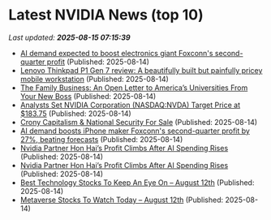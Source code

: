 # Latest NVIDIA News (top 10)
_Last updated: **2025-08-15 07:15:39**_

- [AI demand expected to boost electronics giant Foxconn's second-quarter profit](https://www.thehindubusinessline.com/info-tech/ai-demand-expected-to-boost-electronics-giant-foxconns-second-quarter-profit/article69931446.ece) (Published: 2025-08-14)
- [Lenovo Thinkpad P1 Gen 7 review: A beautifully built but painfully pricey mobile workstation](https://www.creativebloq.com/tech/laptops/lenovo-thinkpad-p1-gen-7-review-a-beautifully-built-but-painfully-pricey-mobile-workstation) (Published: 2025-08-14)
- [The Family Business: An Open Letter to America’s Universities From Your New Boss](https://www.insidehighered.com/opinion/views/2025/08/14/family-business-open-letter-satireopinion) (Published: 2025-08-14)
- [Analysts Set NVIDIA Corporation (NASDAQ:NVDA) Target Price at $183.75](https://www.etfdailynews.com/2025/08/14/analysts-set-nvidia-corporation-nasdaqnvda-target-price-at-183-75/) (Published: 2025-08-14)
- [Crony Capitalism & National Security For Sale](https://biztoc.com/x/60748b2e9d5cbf07) (Published: 2025-08-14)
- [AI demand boosts iPhone maker Foxconn's second-quarter profit by 27%, beating forecasts](https://www.cnbc.com/2025/08/14/ai-demand-boosts-iphone-maker-foxconns-second-quarter-profit-by-27percent-beating-forecasts.html) (Published: 2025-08-14)
- [Nvidia Partner Hon Hai’s Profit Climbs After AI Spending Rises](https://biztoc.com/x/b9ef40216c0ff59b) (Published: 2025-08-14)
- [Nvidia Partner Hon Hai’s Profit Climbs After AI Spending Rises](https://consent.yahoo.com/v2/collectConsent?sessionId=1_cc-session_623ed400-4067-4a40-b302-3b5665ad2e98) (Published: 2025-08-14)
- [Best Technology Stocks To Keep An Eye On – August 12th](https://www.etfdailynews.com/2025/08/14/best-technology-stocks-to-keep-an-eye-on-august-12th/) (Published: 2025-08-14)
- [Metaverse Stocks To Watch Today – August 12th](https://www.etfdailynews.com/2025/08/14/metaverse-stocks-to-watch-today-august-12th/) (Published: 2025-08-14)
